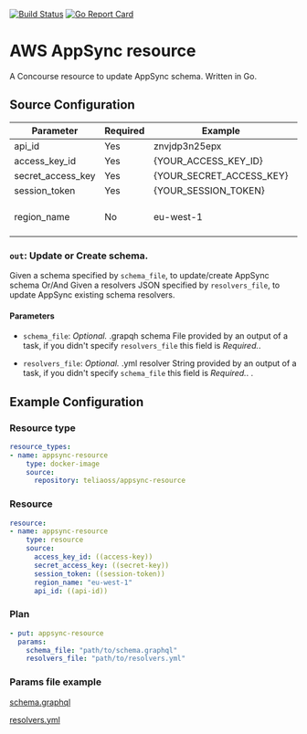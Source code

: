 [![Build Status](https://travis-ci.org/telia-oss/appsync-resource.svg?branch=master)](https://travis-ci.org/telia-oss/appsync-resource)
[![Go Report Card](https://goreportcard.com/badge/github.com/telia-oss/appsync-resource)](https://goreportcard.com/report/github.com/telia-oss/appsync-resource)

# AWS AppSync resource

A Concourse resource to update AppSync schema. Written in Go.

## Source Configuration

| Parameter          | Required      | Example                  | Description
| ------------------ | ------------- | -------------            | ------------------------------ |
| api_id             | Yes           | znvjdp3n25epx            |                                |
| access_key_id      | Yes           | {YOUR_ACCESS_KEY_ID}     |                                |
| secret_access_key  | Yes           | {YOUR_SECRET_ACCESS_KEY} |                                |
| session_token      | Yes           | {YOUR_SESSION_TOKEN}     |                                |
| region_name        | No            | eu-west-1                | AWS region DEFAULT: eu-west-1  |

### `out`: Update or Create schema.

Given a schema specified by `schema_file`, to update/create AppSync  schema Or/And Given a resolvers JSON specified by `resolvers_file`, to update AppSync existing schema resolvers.

#### Parameters

* `schema_file`: *Optional.* .grapqh schema File provided by an output of a task, if you didn't specify `resolvers_file` this field is *Required.*.

* `resolvers_file`: *Optional.* .yml resolver String provided by an output of a task, if you didn't specify `schema_file` this field is *Required.*.
.

## Example Configuration

### Resource type

``` yaml
resource_types:
- name: appsync-resource
    type: docker-image
    source:
      repository: teliaoss/appsync-resource
```

### Resource

``` yaml
resource:
- name: appsync-resource
    type: resource
    source:
      access_key_id: ((access-key))
      secret_access_key: ((secret-key))
      session_token: ((session-token))
      region_name: "eu-west-1"
      api_id: ((api-id))
```

### Plan

``` yaml
- put: appsync-resource
  params: 
    schema_file: "path/to/schema.graphql"
    resolvers_file: "path/to/resolvers.yml"
```

### Params file example

[schema.graphql](https://github.com/telia-oss/appsync-resource/blob/master/schema.graphql)

[resolvers.yml](https://github.com/telia-oss/appsync-resource/blob/master/resolvers.yml)

